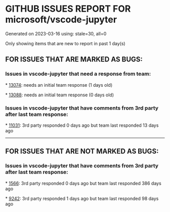 
# GITHUB ISSUES REPORT FOR microsoft/vscode-jupyter


Generated on 2023-03-16 using: stale=30, all=0


Only showing items that are new to report in past 1 day(s)


## FOR ISSUES THAT ARE MARKED AS BUGS:


### Issues in vscode-jupyter that need a response from team:


\* [13074](https://github.com/microsoft/vscode-jupyter/issues/13074 "Immediate window debugger off by a line"): needs an initial team response (1 days old)

\* [13088](https://github.com/microsoft/vscode-jupyter/issues/13088 "Find + Replace not indexing properly - VSCode / Jupyter Notebook Extension"): needs an initial team response (0 days old)

### Issues in vscode-jupyter that have comments from 3rd party after last team response:


\* [11031](https://github.com/microsoft/vscode-jupyter/issues/11031 "VS Code crashes when running a cell that produces a lot of output"): 3rd party responded 0 days ago but team last responded 13 days ago

---

## FOR ISSUES THAT ARE NOT MARKED AS BUGS:


### Issues in vscode-jupyter that have comments from 3rd party after last team response:


\* [1566](https://github.com/microsoft/vscode-jupyter/issues/1566 "Install modules from the missing module error"): 3rd party responded 0 days ago but team last responded 386 days ago

\* [9242](https://github.com/microsoft/vscode-jupyter/issues/9242 "Add &quot;Restart and run all&quot; command "): 3rd party responded 1 days ago but team last responded 98 days ago
